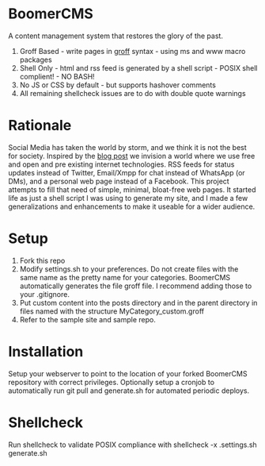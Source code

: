 # BoomerCMS
A content management system that restores the glory of the past.

1. Groff Based - write pages in [groff](https://www.gnu.org/software/groff/) syntax - using ms and www macro packages
2. Shell Only - html and rss feed is generated by a shell script - POSIX shell complient! - NO BASH!
3. No JS or CSS by default - but supports hashover comments
4. All remaining shellcheck issues are to do with double quote warnings

# Rationale
Social Media has taken the world by storm, and we think it is not the best for society. Inspired by the [blog post](http://spacefreak18.xyz) we invision
a world where we use free and open and pre existing internet technologies. RSS feeds for status updates instead of Twitter, Email/Xmpp for chat instead
of WhatsApp (or DMs), and a personal web page instead of a Facebook. This project attempts to fill that need of simple, minimal, bloat-free web pages.
It started life as just a shell script I was using to generate my site, and I made a few generalizations and enhancements to make it useable for a 
wider audience.

# Setup
1. Fork this repo
2. Modify settings.sh to your preferences. Do not create files with the same name as the pretty name for your categories. BoomerCMS automatically
generates the file groff file. I recommend adding those to your .gitignore.
3. Put custom content into the posts directory and in the parent directory in files named with the structure MyCategory_custom.groff
4. Refer to the sample site and sample repo.

# Installation
Setup your webserver to point to the location of your forked BoomerCMS repository with correct privileges.
Optionally setup a cronjob to automatically run git pull and generate.sh for automated periodic deploys.

# Shellcheck
Run shellcheck to validate POSIX compliance with shellcheck -x .settings.sh generate.sh

